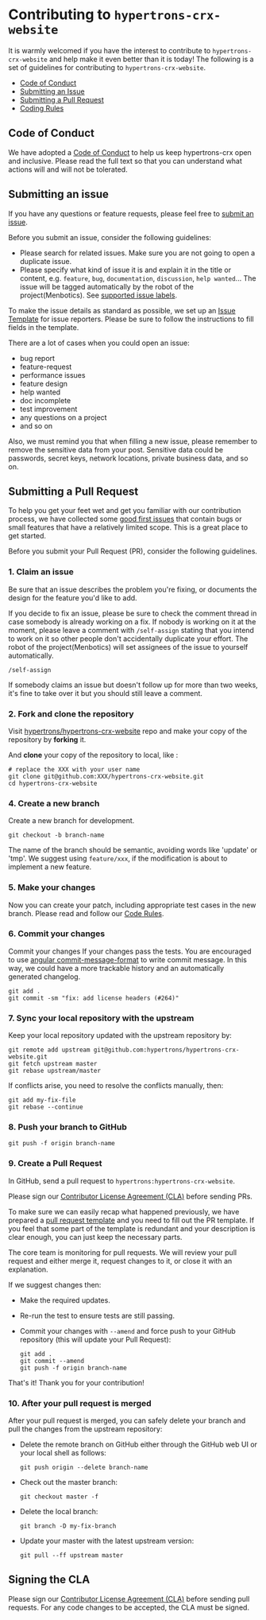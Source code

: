 # Contributing to `hypertrons-crx-website`

It is warmly welcomed if you have the interest to contribute to `hypertrons-crx-website` and help make it even better than it is today! The following is a set of guidelines for contributing to `hypertrons-crx-website`.

- [Code of Conduct](#coc)
- [Submitting an Issue](#issue)
- [Submitting a Pull Request](#pr)
- [Coding Rules](#rules)

## <a name="coc"></a> Code of Conduct

We have adopted a [Code of Conduct][coc] to help us keep hypertrons-crx open and inclusive. Please read the full text so that you can understand what actions will and will not be tolerated.

## <a name="issue"></a> Submitting an issue

If you have any questions or feature requests, please feel free to [submit an issue][new-issue].

Before you submit an issue, consider the following guidelines:

- Please search for related issues. Make sure you are not going to open a duplicate issue.
- Please specify what kind of issue it is and explain it in the title or content, e.g. `feature`, `bug`, `documentation`, `discussion`, `help wanted`... The issue will be tagged automatically by the robot of the project(Menbotics). See [supported issue labels][issue-label].

To make the issue details as standard as possible, we set up an [Issue Template][issue-template] for issue reporters. Please be sure to follow the instructions to fill fields in the template.

There are a lot of cases when you could open an issue:

- bug report
- feature-request
- performance issues
- feature design
- help wanted
- doc incomplete
- test improvement
- any questions on a project
- and so on

Also, we must remind you that when filling a new issue, please remember to remove the sensitive data from your post. Sensitive data could be passwords, secret keys, network locations, private business data, and so on.

## <a name="pr"></a> Submitting a Pull Request

To help you get your feet wet and get you familiar with our contribution process, we have collected some [good first issues][good-first-issues] that contain bugs or small features that have a relatively limited scope. This is a great place to get started.

Before you submit your Pull Request (PR), consider the following guidelines.

### 1. Claim an issue

Be sure that an issue describes the problem you're fixing, or documents the design for the feature you'd like to add.

If you decide to fix an issue, please be sure to check the comment thread in case somebody is already working on a fix. If nobody is working on it at the moment, please leave a comment with `/self-assign` stating that you intend to work on it so other people don't accidentally duplicate your effort. The robot of the project(Menbotics) will set assignees of the issue to yourself automatically.

```shell
/self-assign
```

If somebody claims an issue but doesn't follow up for more than two weeks, it's fine to take over it but you should still leave a comment.

### 2. Fork and clone the repository

Visit [hypertrons/hypertrons-crx-website][repo] repo and make your copy of the repository by **forking** it.

And **clone** your copy of the repository to local, like :

```shell
# replace the XXX with your user name
git clone git@github.com:XXX/hypertrons-crx-website.git
cd hypertrons-crx-website
```

### 4. Create a new branch

Create a new branch for development.

```shell
git checkout -b branch-name
```

The name of the branch should be semantic, avoiding words like 'update' or 'tmp'. We suggest using `feature/xxx`, if the modification is about to implement a new feature.

### 5. Make your changes

Now you can create your patch, including appropriate test cases in the new branch. Please read and follow our [Code Rules](#rules).

### 6. Commit your changes

Commit your changes If your changes pass the tests. You are encouraged to use [angular commit-message-format][angular-commit-message-format] to write commit message. In this way, we could have a more trackable history and an automatically generated changelog.

```shell
git add .
git commit -sm "fix: add license headers (#264)"
```

### 7. Sync your local repository with the upstream

Keep your local repository updated with the upstream repository by:

```shell
git remote add upstream git@github.com:hypertrons/hypertrons-crx-website.git
git fetch upstream master
git rebase upstream/master
```

If conflicts arise, you need to resolve the conflicts manually, then:

```shell
git add my-fix-file
git rebase --continue
```

### 8. Push your branch to GitHub

```shell
git push -f origin branch-name
```

### 9. Create a Pull Request

In GitHub, send a pull request to `hypertrons:hypertrons-crx-website`.

Please sign our [Contributor License Agreement (CLA)](#cla) before sending PRs.

To make sure we can easily recap what happened previously, we have prepared a [pull request template][pr-template] and you need to fill out the PR template. If you feel that some part of the template is redundant and your description is clear enough, you can just keep the necessary parts.

The core team is monitoring for pull requests. We will review your pull request and either merge it, request changes to it, or close it with an explanation.

If we suggest changes then:

- Make the required updates.

- Re-run the test to ensure tests are still passing.

- Commit your changes with `--amend` and force push to your GitHub repository (this will update your Pull Request):

  ```shell
  git add .
  git commit --amend
  git push -f origin branch-name
  ```

That's it! Thank you for your contribution!

### 10. After your pull request is merged

After your pull request is merged, you can safely delete your branch and pull the changes from the upstream repository:

- Delete the remote branch on GitHub either through the GitHub web UI or your local shell as follows:

  ```shell
  git push origin --delete branch-name
  ```

- Check out the master branch:

  ```shell
  git checkout master -f
  ```

- Delete the local branch:

  ```shell
  git branch -D my-fix-branch
  ```

- Update your master with the latest upstream version:

  ```shell
  git pull --ff upstream master
  ```

## <a name="cla"></a> Signing the CLA

Please sign our [Contributor License Agreement (CLA)][cla] before sending pull requests. For any code changes to be accepted, the CLA must be signed.

[coc]: ./CODE_OF_CONDUCT.md
[new-issue]: https://github.com/hypertrons/hypertrons-crx-website/issues/new
[issue-label]: https://github.com/hypertrons/hypertrons-crx-website/labels
[good-first-issues]: https://github.com/hypertrons/hypertrons-crx-website/issues?utf8=%E2%9C%93&q=is%3Aissue+is%3Aopen+label%3A%22good+first+issue%22+
[repo]: https://github.com/hypertrons/hypertrons-crx-website
[angular-commit-message-format]: https://github.com/angular/angular.js/blob/master/DEVELOPERS.md#-git-commit-guidelines
[pr-template]: ./.github/pull_request_template.md
[issue-template]: ./.github/issue_template.md
[cla]: https://cla-assistant.io/hypertrons/hypertrons-crx-website
